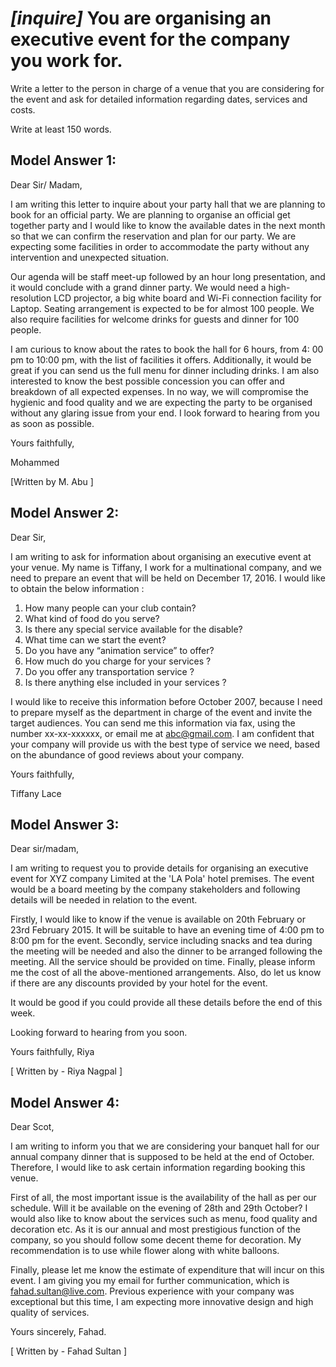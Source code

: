 # *[inquire]* You are organising an executive event for the company you work for.
 
Write a letter to the person in charge of a venue that you are considering for the event and ask for detailed information regarding dates, services and costs.

Write at least 150 words.

## Model Answer 1:

Dear Sir/ Madam,

I am writing this letter to inquire about your party hall that we are planning to book for an official party. We are planning to organise an official get together party and I would like to know the available dates in the next month so that we can confirm the reservation and plan for our party. We are expecting some facilities in order to accommodate the party without any intervention and unexpected situation.

Our agenda will be staff meet-up followed by an hour long presentation, and it would conclude with a grand dinner party. We would need a high-resolution LCD projector, a big white board and Wi-Fi connection facility for Laptop. Seating arrangement is expected to be for almost 100 people. We also require facilities for welcome drinks for guests and dinner for 100 people.

I am curious to know about the rates to book the hall for 6 hours, from 4: 00 pm to 10:00 pm, with the list of facilities it offers. Additionally, it would be great if you can send us the full menu for dinner including drinks. I am also interested to know the best possible concession you can offer and breakdown of all expected expenses. In no way, we will compromise the hygienic and food quality and we are expecting the party to be organised without any glaring issue from your end.
I look forward to hearing from you as soon as possible.

Yours faithfully,

Mohammed

[Written by M. Abu ]

## Model Answer 2:

Dear Sir,

I am writing to ask for information about organising an executive event at your venue. My name is Tiffany, I work for a multinational company, and we need to prepare an event that will be held on December 17, 2016. I would like to obtain the below information :
1. How many people can your club contain?
2. What kind of food do you serve?
3. Is there any special service available for the disable?
4. What time can we start the event?
5. Do you have any “animation service” to offer?
6. How much do you charge for your services ?
7. Do you offer any transportation service ?
8. Is there anything else included in your services ?

I would like to receive this information before October 2007, because I need to prepare myself as the department in charge of the event and invite the target audiences. You can send me this information via fax, using the number xx-xx-xxxxxx, or email me at abc@gmail.com. I am confident that your company will provide us with the best type of service we need, based on the abundance of good reviews about your company.

Yours faithfully,

Tiffany Lace

## Model Answer 3:

Dear sir/madam,

I am writing to request you to provide details for organising an executive event for XYZ company Limited at the 'LA Pola' hotel premises. The event would be a board meeting by the company stakeholders and following details will be needed in relation to the event.

Firstly, I would like to know if the venue is available on 20th February or 23rd February 2015. It will be suitable to have an evening time of 4:00 pm to 8:00 pm for the event. Secondly, service including snacks and tea during the meeting will be needed and also the dinner to be arranged following the meeting. All the service should be provided on time. Finally, please inform me the cost of all the above-mentioned arrangements. Also, do let us know if there are any discounts provided by your hotel for the event.

It would be good if you could provide all these details before the end of this week.

Looking forward to hearing from you soon.

Yours faithfully,
Riya

[ Written by - Riya Nagpal ]


 
## Model Answer 4:

Dear Scot,
 
I am writing to inform you that we are considering your banquet hall for our annual company dinner that is supposed to be held at the end of October. Therefore, I would like to ask certain information regarding booking this venue.

First of all, the most important issue is the availability of the hall as per our schedule. Will it be available on the evening of 28th and 29th October? I would also like to know about the services such as menu, food quality and decoration etc. As it is our annual and most prestigious function of the company, so you should follow some decent theme for decoration. My recommendation is to use while flower along with white balloons.

Finally, please let me know the estimate of expenditure that will incur on this event. I am giving you my email for further communication, which is fahad.sultan@live.com. Previous experience with your company was exceptional but this time, I am expecting more innovative design and high quality of services.

Yours sincerely,
Fahad.

[ Written by - Fahad Sultan ]